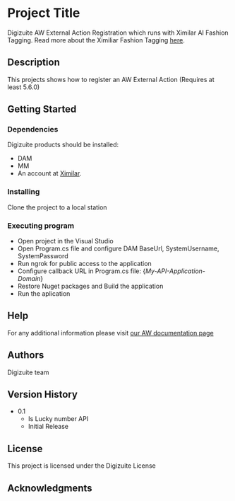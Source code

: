 ﻿# Project Title

Digizuite AW External Action Registration which runs with Ximilar AI Fashion Tagging. Read more about the Ximiliar Fashion Tagging [here](https://www.ximilar.com/services/product-tagging/).

## Description

This projects shows how to register an AW External Action (Requires at least 5.6.0)

## Getting Started

### Dependencies

Digizuite products should be installed:
- DAM
- MM
- An account at [Ximilar](https://www.ximilar.com/services/product-tagging/).

### Installing

Clone the project to a local station

### Executing program

* Open project in the Visual Studio
* Open Program.cs file and configure DAM BaseUrl, SystemUsername, SystemPassword
* Run ngrok for public access to the application
* Configure  callback URL in Program.cs file: {*My-API-Application-Domain*}
* Restore Nuget packages and Build the application
* Run the aplication

## Help

For any additional information please visit [our AW documentation page](https://digizuite.atlassian.net/wiki/spaces/DD/pages/3246915589/DC+5.6+API+SDK+-+Register+external+action+in+AW+webhook)

## Authors
Digizuite team

## Version History

* 0.1
	* Is Lucky number API
    * Initial Release

## License

This project is licensed under the Digizuite License

## Acknowledgments
